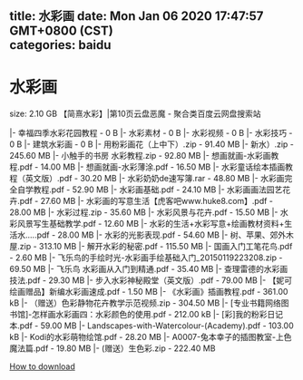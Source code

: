 
title: 水彩画
date: Mon Jan 06 2020 17:47:57 GMT+0800 (CST)    
categories: baidu
---

# 水彩画
size: 2.10 GB
 【简熹水彩】|第10页云盘恶魔 - 聚合类百度云网盘搜索站
 
|- 幸福四季水彩花园教程 - 0 B
|- 水彩素材 - 0 B
|- 水彩视频 - 0 B
|- 水彩技巧 - 0 B
|- 建筑水彩画 - 0 B
|- 用粉彩画花（上中下）.zip - 91.40 MB
|- 新水）.zip - 245.60 MB
|- 小触手的书房 水彩教程.zip - 92.80 MB
|- 想画就画-水彩画教程.pdf - 14.00 MB
|- 想画就画-水彩薄涂.pdf - 16.50 MB
|- 水彩童话绘本插画教程（英文版）.pdf - 30.20 MB
|- 水彩奶奶de速写簿.rar - 48.80 MB
|- 水彩画完全自学教程.pdf - 52.90 MB
|- 水彩画基础.pdf - 24.10 MB
|- 水彩画画法园艺花卉.pdf - 27.60 MB
|- 水彩画的写意生活【虎客吧www.huke8.com】.pdf - 28.00 MB
|- 水彩过程.zip - 35.60 MB
|- 水彩风景与花卉.pdf - 15.50 MB
|- 水彩风景写生基础教学.pdf - 12.60 MB
|- 水彩的生活+水彩写意+绘画教材资料+生活水.....pdf - 28.00 MB
|- 水彩的光影表现.pdf - 54.60 MB
|- 树、苹果、郊外木屋.zip - 313.10 MB
|- 解开水彩的秘密.pdf - 115.50 MB
|- 国画入门工笔花鸟.pdf - 2.60 MB
|- 飞乐鸟的手绘时光-水彩画手绘基础入门_20150119223208.zip - 69.50 MB
|- 飞乐鸟 水彩画从入门到精通.pdf - 35.40 MB
|- 查理雷德的水彩画技法.pdf - 29.30 MB
|- 步入水彩神秘殿堂（英文版）.pdf - 79.00 MB
|- 【妮可绘画赠品】新编水彩画速成.pdf - 1.50 MB
|- 《水彩画》插画教程.pdf - 361.00 kB
|- （赠送）色彩静物花卉教学示范视频.zip - 304.50 MB
|- [专业书籍网络图书馆]-怎样画水彩画四：水彩颜色的使用.pdf - 212.00 kB
|- [彩]我的粉彩日记本.pdf - 59.00 MB
|- Landscapes-with-Watercolour-(Academy).pdf - 103.00 kB
|- Kodi的水彩萌物绘馆.pdf - 28.20 MB
|- A0007-兔本幸子的插图教室-上色魔法篇.pdf - 19.80 MB
|- (赠送）生色彩.zip - 222.40 MB

[How to download](https://bpcam.bemobtrk.com/go/2ceec3aa-1ca2-46d6-b9ff-aaa5c184517c?jno=5485)